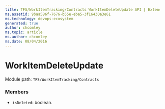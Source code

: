 ```yaml
---
title: TFS/WorkItemTracking/Contracts WorkItemDeleteUpdate API | Extensions for Azure DevOps Services
ms.assetid: 9baa586f-7676-b55e-eba5-3f16430a3e61
ms.technology: devops-ecosystem
generated: true
author: chcomley
ms.topic: article
ms.author: chcomley
ms.date: 08/04/2016
---
```


# WorkItemDeleteUpdate

Module path: `TFS/WorkItemTracking/Contracts`

### Members

- `isDeleted`: boolean.
